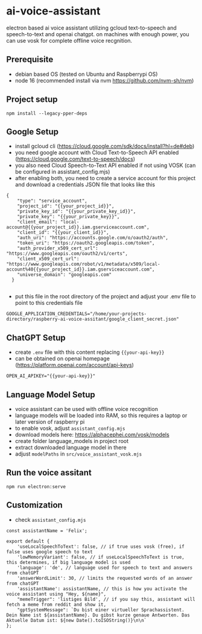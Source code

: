 # ai-voice-assistant

electron based ai voice assistant utilizing gcloud text-to-speech and speech-to-text and openai chatgpt.
on machines with enough power, you can use vosk for complete offline voice recgnition.

## Prerequisite

- debian based OS (tested on Ubuntu and Raspberrypi OS)
- node 16 (recommended install via nvm https://github.com/nvm-sh/nvm)
## Project setup
```
npm install --legacy-pper-deps
```

## Google Setup
- install gcloud cli (https://cloud.google.com/sdk/docs/install?hl=de#deb)
- you need google account with Cloud Text-to-Speech API enabled (https://cloud.google.com/text-to-speech/docs)
- you also need Cloud Speech-to-Text API enabled if not using VOSK (can be configured in assistant_config.mjs)
- after enabling both, you need to create a service account for this project and download a credentials JSON file that looks like this

```
{
    "type": "service_account",
    "project_id": "{{your_project_id}}",
    "private_key_id": "{{your_private_key_id}}",
    "private_key": "{{your_private_key}}",
    "client_email": "local-account@{{your_project_id}}.iam.gserviceaccount.com",
    "client_id": "{{your_client_id}}",
    "auth_uri": "https://accounts.google.com/o/oauth2/auth",
    "token_uri": "https://oauth2.googleapis.com/token",
    "auth_provider_x509_cert_url": "https://www.googleapis.com/oauth2/v1/certs",
    "client_x509_cert_url": "https://www.googleapis.com/robot/v1/metadata/x509/local-account%40{{your_project_id}}.iam.gserviceaccount.com",
    "universe_domain": "googleapis.com"
  }
  
```

- put this file in the root directory of the project and adjust your .env file to point to this credentials file
```
GOOGLE_APPLICATION_CREDENTIALS="/home/your-projects-directory/raspberry-ai-voice-assitant/google_client_secret.json"
```
## ChatGPT Setup
- create `.env` file with this content replacing `{{your-api-key}}`
- can be obtained on openai homepage (https://platform.openai.com/account/api-keys)

```
OPEN_AI_APIKEY="{{your-api-key}}"

```

## Language Model Setup

- voice assistant can be used with offline voice recognition
- language models will be loaded into RAM, so this requires a laptop or later version of raspberry pi
- to enable vosk, adjust `assistant_config.mjs`
- download models here: https://alphacephei.com/vosk/models
- create folder language_models in project root
- extract downloaded language model in there
- adjust `modelPaths` in `src/voice_assistant_vosk.mjs`

## Run the voice assitant
```
npm run electron:serve
```

## Customization

- check `assistant_config.mjs`

```
const assistantName = 'Felix';

export default {
    'useLocalSpeechToText': false, // if true uses vosk (free), if false uses google speech to text
    'lowMemoryVariant': false, // if useLocalSpeechToText is true, this determines, if big language model is used
    'language': 'de', // language used for speech to text and answers from chatGPT
    'answerWordLimit': 30, // limits the requested words of an answer from chatGPT
    'assistantName': assistantName, // this is how you activate the voice assistant using "Hey, ${name}",
    "memeTrigger": 'listiges Bild', // if you say this, assistant will fetch a meme from reddit and show it,
    "gptSystemMessage": `Du bist einer virtueller Sprachassistent. Dein Name ist ${assistantName}. Du gibst kurze genaue Antworten. Das Aktuelle Datum ist: ${new Date().toISOString()}\n\n`
};
```
